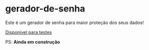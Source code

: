 # gerador-de-senha

Este é um gerador de senha para maior proteção dos seus dados!

[Disponivel para testes](https://luisfelipeferreira.github.io/gerador-de-senha/)

PS: __Ainda em construção__
